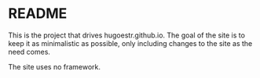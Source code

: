 # README

This is the project that drives hugoestr.github.io. The goal of the site is to keep it as minimalistic as possible, only including changes to the site as the need comes.

The site uses no framework.
